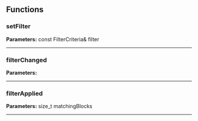 
## Functions

### setFilter



**Parameters:** const FilterCriteria& filter

---

### filterChanged



**Parameters:** 

---

### filterApplied



**Parameters:** size_t matchingBlocks

---
